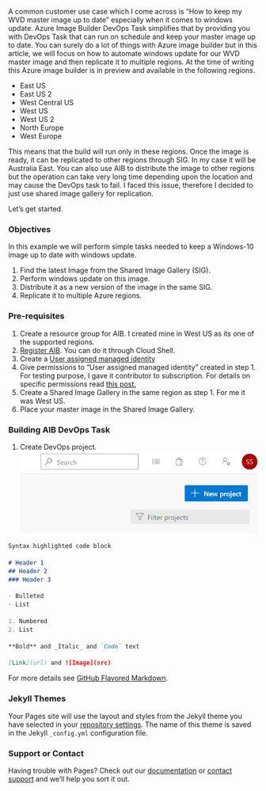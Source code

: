 <p> 
A common customer use case which I come across is “How to keep my WVD master image up to date” especially when it comes to windows update.
Azure Image Builder DevOps Task simplifies that by providing you with DevOps Task that can run on schedule and keep your master image up to date. You can surely do a lot of things with Azure image builder but in this article, we will focus on how to automate windows update for our WVD master image and then replicate it to multiple regions. 
At the time of writing this Azure image builder is in preview and available in the following regions. 
<ul>
<li>East US</li>
<li>East US 2</li>
<li>West Central US</li>
<li>West US</li>
<li>West US 2</li>
<li>North Europe</li>
<li>West Europe</li>
</ul>
This means that the build will run only in these regions. Once the image is ready, it can be replicated to other regions through SIG. In my case it will be Australia East. You can also use AIB to distribute the image to other regions but the operation can take very long time depending upon the location and may cause the DevOps task to fail. I faced this issue, therefore I decided to just use shared image gallery for replication.
</P>
<P>Let’s get started.</P>

### Objectives
In this example we will perform simple tasks needed to keep a Windows-10 image up to date with windows update.
<ol>
<li>Find the latest Image from the Shared Image Gallery (SIG).</li>
<li>Perform windows update on this image.</li>
<li>Distribute it as a new version of the image in the same SIG.</li>
<li>Replicate it to multiple Azure regions.</li>
</ol>

### Pre-requisites
<ol>
<li>Create a resource group for AIB. I created mine in West US as its one of the supported regions.</li>
<li> <a href="https://github.com/danielsollondon/azvmimagebuilder/blob/master/quickquickstarts/0_Creating_a_Custom_Windows_Managed_Image/readme.md#step-1--enable-prereqs-1">Register AIB</a>. You can do it through Cloud Shell.</li>
<li>Create a <a href="https://docs.microsoft.com/en-us/azure/active-directory/managed-identities-azure-resources/how-to-manage-ua-identity-portal">User assigned managed identity </a></li>
<li>Give permissions to “User assigned managed identity” created in step 1. For testing purpose, I gave it contributor to subscription. For details on specific permissions read <a href="https://github.com/danielsollondon/azvmimagebuilder/blob/master/aibPermissions.md#azure-powershell-examples">this post. </a></li>
<li>Create a Shared Image Gallery in the same region as step 1. For me it was West US.</li>
<li>Place your master image in the Shared Image Gallery.</li>
</ol>

### Building AIB DevOps Task
1. Create DevOps project.
![Image](AIB_files/image001.png)

```markdown
Syntax highlighted code block

# Header 1
## Header 2
### Header 3

- Bulleted
- List

1. Numbered
2. List

**Bold** and _Italic_ and `Code` text

[Link](url) and ![Image](src)
```


For more details see [GitHub Flavored Markdown](https://guides.github.com/features/mastering-markdown/).

### Jekyll Themes

Your Pages site will use the layout and styles from the Jekyll theme you have selected in your [repository settings](https://github.com/ssabih/Pages/settings). The name of this theme is saved in the Jekyll `_config.yml` configuration file.

### Support or Contact

Having trouble with Pages? Check out our [documentation](https://docs.github.com/categories/github-pages-basics/) or [contact support](https://github.com/contact) and we’ll help you sort it out.
